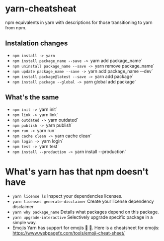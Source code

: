 # yarn-cheatsheat
npm equivalents in yarn with descriptions for those transitioning to yarn from npm.

## Instalation changes
* `npm install -> yarn`
* `npm install package_name --save -> `yarn add package_name`
* `npm uninstall package_name --save -> `yarn remove package_name`
* `npm update package_name --save -> `yarn add package_name --dev`
* `npm install package@latest --save -> `yarn add package`
* `npm install package --global -> `yarn global add package`

## What's the same

* `npm init -> `yarn init`
* `npm link -> `yarn link`
* `npm outdated -> `yarn outdated`
* `npm publish -> `yarn publish`
* `npm run -> `yarn run`
* `npm cache clean -> `yarn cache clean`
* `npm login -> `yarn login`
* `npm test -> `yarn test`
* `npm install --production -> `yarn install --production`

# What's yarn has that npm doesn't have

*  `yarn license ls` 
 Inspect your dependencies licenses.
*  `yarn licenses generate-disclaimer`
 Create your license dependency disclaimer
*  `yarn why package_name`
 Details what packages depend on this package.
* `yarn upgrade-interactive`
 Selectively upgrade specific package in a simple way.
* Emojis
 Yarn has support for emojis :muscle: :metal:.
 Here is a cheatsheet for emojis: https://www.webpagefx.com/tools/emoji-cheat-sheet/
